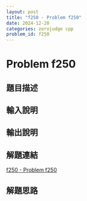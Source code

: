```yaml
---
layout: post
title: "f250 - Problem f250"
date: 2024-12-20
categories: zerojudge cpp
problem_id: f250
---
```


# Problem f250

## 題目描述



## 輸入說明



## 輸出說明



## 解題連結

[f250 - Problem f250](https://zerojudge.tw/ShowProblem?problemid=f250)

## 解題思路

